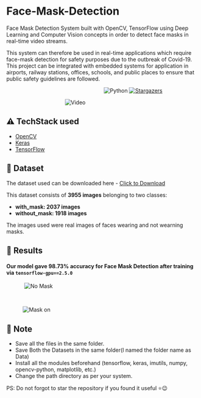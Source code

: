 # Face-Mask-Detection


Face Mask Detection System built with OpenCV, TensorFlow using Deep Learning and Computer Vision concepts in order to detect face masks in real-time video streams.

This system can therefore be used in real-time applications which require face-mask detection for safety purposes due to the outbreak of Covid-19. This project can be integrated with embedded systems for application in airports, railway stations, offices, schools, and public places to ensure that public safety guidelines are followed.


&nbsp;&nbsp;&nbsp;&nbsp;&nbsp;&nbsp;&nbsp;&nbsp;&nbsp;&nbsp;&nbsp;&nbsp;&nbsp;&nbsp;&nbsp;&nbsp;&nbsp;&nbsp;&nbsp;&nbsp;&nbsp;&nbsp;&nbsp;&nbsp;&nbsp;&nbsp;&nbsp;&nbsp;&nbsp;&nbsp;&nbsp;&nbsp;&nbsp;&nbsp;&nbsp;&nbsp;&nbsp;&nbsp;&nbsp;&nbsp;&nbsp;&nbsp;&nbsp;&nbsp;&nbsp;&nbsp;&nbsp;&nbsp;&nbsp;&nbsp;&nbsp;&nbsp;&nbsp;&nbsp;&nbsp;&nbsp;&nbsp;&nbsp;&nbsp;&nbsp;&nbsp;&nbsp;&nbsp;&nbsp;&nbsp;![Python](https://img.shields.io/badge/python-v3.6+-blue.svg) [![Stargazers](https://img.shields.io/github/stars/prakhar991/Face-Mask-Detection.svg?logo=github)](https://github.com/prakhar991/Face-Mask-Detection/stargazers)



&nbsp;&nbsp;&nbsp;&nbsp;&nbsp;&nbsp;&nbsp;&nbsp;&nbsp;&nbsp;&nbsp;&nbsp;&nbsp;&nbsp;&nbsp;&nbsp;&nbsp;&nbsp;&nbsp;&nbsp;&nbsp;&nbsp;&nbsp;&nbsp;&nbsp;&nbsp;&nbsp;&nbsp;&nbsp;&nbsp;&nbsp;&nbsp;&nbsp;&nbsp;&nbsp;&nbsp;&nbsp;&nbsp;&nbsp;![Video](https://user-images.githubusercontent.com/56834728/162494487-ed0903ce-fe13-47e9-9f3e-a059294d36d4.gif)

## :warning: TechStack used

- [OpenCV](https://opencv.org/)
- [Keras](https://keras.io/)
- [TensorFlow](https://www.tensorflow.org/)


## :file_folder: Dataset
The dataset used can be downloaded here - [Click to Download](https://drive.google.com/drive/folders/1PcMGGT3Id6lcjUquPTrCfMdu2puwciwV)

This dataset consists of __3955 images__ belonging to two classes:
*	__with_mask: 2037 images__
*	__without_mask: 1918 images__

The images used were real images of faces wearing and not wearning masks.


## :key: Results

#### Our model gave 98.73% accuracy for Face Mask Detection after training via <code>tensorflow-gpu==2.5.0</code>


&nbsp;&nbsp;&nbsp;&nbsp;&nbsp;&nbsp;&nbsp;&nbsp;&nbsp;&nbsp;&nbsp; ![No Mask](https://user-images.githubusercontent.com/56834728/162502356-7495731f-f5b4-4060-aa6c-9dcaf7f22d89.png) 

<br>

&nbsp;&nbsp;&nbsp;&nbsp;&nbsp;&nbsp;&nbsp;&nbsp;&nbsp;&nbsp;&nbsp;![Mask on](https://user-images.githubusercontent.com/56834728/162502471-0e16fd9c-b5e2-4b66-b1d9-9fbf60fb5077.png)


## :eyes: Note

- Save all the files in the same folder.
- Save Both the Datasets in the same folder(I named the folder name as Data)
- Install all the modules beforehand (tensorflow, keras, imutils, numpy, opencv-python, matplotlib, etc.)
- Change the path directory as per your system.

PS: Do not forgot to star the repository if you found it useful ⭐😉


                           
